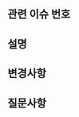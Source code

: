 ## 관련 이슈 번호

<!-- - [이슈번호 / 이슈내용](https://recodeit.atlassian.net/browse/이슈번호) -->

## 설명

## 변경사항

<!-- PR에 반영되어야 할 변경 사항들을 가능한 자세히 작성 해주세요. -->
<!-- - [x] 회원가입 및 로그인 -->

## 질문사항
